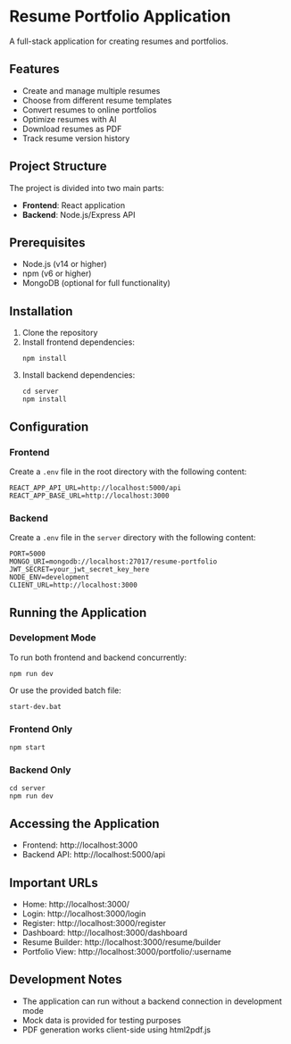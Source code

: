 # Resume Portfolio Application

A full-stack application for creating resumes and portfolios.

## Features

- Create and manage multiple resumes
- Choose from different resume templates
- Convert resumes to online portfolios
- Optimize resumes with AI
- Download resumes as PDF
- Track resume version history

## Project Structure

The project is divided into two main parts:

- **Frontend**: React application
- **Backend**: Node.js/Express API

## Prerequisites

- Node.js (v14 or higher)
- npm (v6 or higher)
- MongoDB (optional for full functionality)

## Installation

1. Clone the repository
2. Install frontend dependencies:
   ```
   npm install
   ```
3. Install backend dependencies:
   ```
   cd server
   npm install
   ```

## Configuration

### Frontend

Create a `.env` file in the root directory with the following content:

```
REACT_APP_API_URL=http://localhost:5000/api
REACT_APP_BASE_URL=http://localhost:3000
```

### Backend

Create a `.env` file in the `server` directory with the following content:

```
PORT=5000
MONGO_URI=mongodb://localhost:27017/resume-portfolio
JWT_SECRET=your_jwt_secret_key_here
NODE_ENV=development
CLIENT_URL=http://localhost:3000
```

## Running the Application

### Development Mode

To run both frontend and backend concurrently:

```
npm run dev
```

Or use the provided batch file:

```
start-dev.bat
```

### Frontend Only

```
npm start
```

### Backend Only

```
cd server
npm run dev
```

## Accessing the Application

- Frontend: http://localhost:3000
- Backend API: http://localhost:5000/api

## Important URLs

- Home: http://localhost:3000/
- Login: http://localhost:3000/login
- Register: http://localhost:3000/register
- Dashboard: http://localhost:3000/dashboard
- Resume Builder: http://localhost:3000/resume/builder
- Portfolio View: http://localhost:3000/portfolio/:username

## Development Notes

- The application can run without a backend connection in development mode
- Mock data is provided for testing purposes
- PDF generation works client-side using html2pdf.js